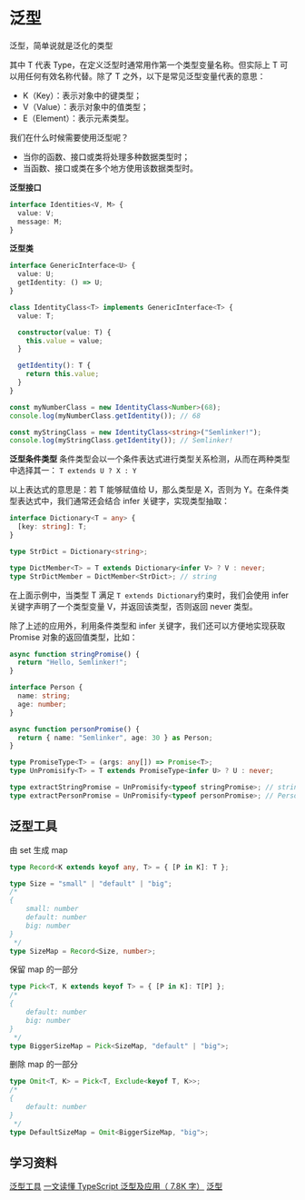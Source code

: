 # 泛型

泛型，简单说就是泛化的类型

其中 T 代表 Type，在定义泛型时通常用作第一个类型变量名称。但实际上 T 可以用任何有效名称代替。除了 T 之外，以下是常见泛型变量代表的意思：

- K（Key）：表示对象中的键类型；
- V（Value）：表示对象中的值类型；
- E（Element）：表示元素类型。

我们在什么时候需要使用泛型呢？

- 当你的函数、接口或类将处理多种数据类型时；
- 当函数、接口或类在多个地方使用该数据类型时。

**泛型接口**

```typescript
interface Identities<V, M> {
  value: V;
  message: M;
}
```

**泛型类**

```typescript
interface GenericInterface<U> {
  value: U;
  getIdentity: () => U;
}

class IdentityClass<T> implements GenericInterface<T> {
  value: T;

  constructor(value: T) {
    this.value = value;
  }

  getIdentity(): T {
    return this.value;
  }
}

const myNumberClass = new IdentityClass<Number>(68);
console.log(myNumberClass.getIdentity()); // 68

const myStringClass = new IdentityClass<string>("Semlinker!");
console.log(myStringClass.getIdentity()); // Semlinker!
```

**泛型条件类型**
条件类型会以一个条件表达式进行类型关系检测，从而在两种类型中选择其一：
`T extends U ? X : Y`

以上表达式的意思是：若 T 能够赋值给 U，那么类型是 X，否则为 Y。在条件类型表达式中，我们通常还会结合 infer 关键字，实现类型抽取：

```typescript
interface Dictionary<T = any> {
  [key: string]: T;
}

type StrDict = Dictionary<string>;

type DictMember<T> = T extends Dictionary<infer V> ? V : never;
type StrDictMember = DictMember<StrDict>; // string
```

在上面示例中，当类型 T 满足 `T extends Dictionary`约束时，我们会使用 infer 关键字声明了一个类型变量 V，并返回该类型，否则返回 never 类型。

除了上述的应用外，利用条件类型和 infer 关键字，我们还可以方便地实现获取 Promise 对象的返回值类型，比如：

```typescript
async function stringPromise() {
  return "Hello, Semlinker!";
}

interface Person {
  name: string;
  age: number;
}

async function personPromise() {
  return { name: "Semlinker", age: 30 } as Person;
}

type PromiseType<T> = (args: any[]) => Promise<T>;
type UnPromisify<T> = T extends PromiseType<infer U> ? U : never;

type extractStringPromise = UnPromisify<typeof stringPromise>; // string
type extractPersonPromise = UnPromisify<typeof personPromise>; // Person
```

## 泛型工具

由 set 生成 map

```typescript
type Record<K extends keyof any, T> = { [P in K]: T };

type Size = "small" | "default" | "big";
/*
{
    small: number
    default: number
    big: number
}
 */
type SizeMap = Record<Size, number>;
```

保留 map 的一部分

```typescript
type Pick<T, K extends keyof T> = { [P in K]: T[P] };
/*
{
    default: number
    big: number
}
 */
type BiggerSizeMap = Pick<SizeMap, "default" | "big">;
```

删除 map 的一部分

```typescript
type Omit<T, K> = Pick<T, Exclude<keyof T, K>>;
/*
{
    default: number
}
 */
type DefaultSizeMap = Omit<BiggerSizeMap, "big">;
```

## 学习资料

[泛型工具](https://juejin.cn/post/6926794697553739784#heading-19)
[一文读懂 TypeScript 泛型及应用（ 7.8K 字）](https://juejin.cn/post/6844904184894980104)
[泛型](https://juejin.cn/post/6926794697553739784#heading-13)
